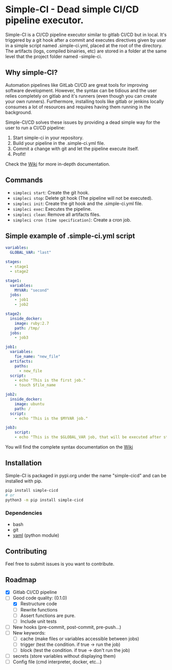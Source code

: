 # Simple-CI - Dead simple CI/CD pipeline executor.
Simple-CI is a CI/CD pipeline executor similar to gitlab CI/CD but in local.
It's triggered by a git hook after a commit and executes directives given by user in a simple script named .simple-ci.yml, placed at the root of the directory.
The artifacts (logs, compiled binairies, etc) are stored in a folder at the same level that the project folder named <project name>-simple-ci.

## Why simple-CI?
Automation pipelines like GitLab CI/CD are great tools for improving software development.
However, the syntax can be tidious and the user relies completely on gitlab and it's runners (even though you can create your own runners).
Furthermore, installing tools like gitlab or jenkins locally consumes a lot of resources and requires having them running in the background.

Simple-CI/CD solves these issues by providing a dead simple way for the user to run a CI/CD pipeline:
  1. Start simple-ci in your repository.
  2. Build your pipeline in the .simple-ci.yml file.
  3. Commit a change with git and let the pipeline execute itself.
  4. Profit!

Check the [Wiki](https://gitlab.com/FrancoisSevestre/simple-ci/-/wikis/home) for more in-depth documentation.

## Commands
- `simpleci start`: Create the git hook.
- `simpleci stop`: Delete git hook (The pipeline will not be executed).
- `simpleci init`: Create the git hook and the .simple-ci.yml file. 
- `simpleci exec`: Executes the pipeline.
- `simpleci clean`: Remove all artifacts files.
- `simpleci cron [time specification]`: Create a cron job.

## Simple example of .simple-ci.yml script
``` yaml
variables:
  GLOBAL_VAR: "last"

stages:
  - stage1
  - stage2

stage1:
  variables:
    MYVAR: "second"
  jobs:
    - job1
    - job2

stage2:
  inside_docker:
    image: ruby:2.7
    path: /tmp/
  jobs:
    - job3

job1:
  variables:
    fie_name: "new_file"
  artifacts:
    paths:
      - new_file
  script:
    - echo "This is the first job."
    - touch $file_name

job2:
  inside_docker:
    image: ubuntu
    path: /
  script:
    - echo "This is the $MYVAR job."

job3:
    script:
    - echo "This is the $GLOBAL_VAR job, that will be executed after stage1 is completed."
```
You will find the complete syntax documentation on the [Wiki](https://gitlab.com/FrancoisSevestre/simple-ci/-/wikis/Pipeline-syntax)

## Installation
Simple-CI is packaged in pypi.org under the name "simple-cicd" and can be installed with pip.
``` bash
pip install simple-cicd
# or 
python3 -m pip install simple-cicd
```

### Dependencies
- bash
- git
- [yaml](https://pyyaml.org/wiki/PyYAMLDocumentation) (python module)

## Contributing
Feel free to submit issues is you want to contribute.

## Roadmap
- [x] Gitlab CI/CD pipeline
- [ ] Good code quality: (0.1.0)
  - [x] Restructure code
  - [ ] Rewrite functions
  - [ ] Assert functions are pure.
  - [ ] Include unit tests
- [ ] New hooks (pre-commit, post-commit, pre-push...)
- [ ] New keywords:
  - [ ] cache (make files or variables accessible between jobs)
  - [ ] trigger (test the condition. if true -> run the job)
  - [ ] block (test the condition. if true -> don't run the job)
- [ ] secrets (store variables without displaying them)
- [ ] Config file (cmd interpreter, docker, etc...)
